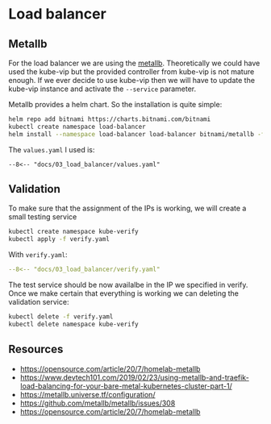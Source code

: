 # Load balancer

## Metallb

For the load balancer we are using the [metallb](https://metallb.universe.tf/).
Theoretically we could have used the kube-vip but the provided controller from
kube-vip is not mature enough. If we ever decide to use kube-vip then we will have 
to update the kube-vip instance and activate the `--service` parameter.

Metallb provides a helm chart. So the installation is quite simple:

``` bash
helm repo add bitnami https://charts.bitnami.com/bitnami
kubectl create namespace load-balancer
helm install --namespace load-balancer load-balancer bitnami/metallb -f values.yaml --version 2.3.5
```

The `values.yaml` I used is:

```
--8<-- "docs/03_load_balancer/values.yaml"
```

## Validation
To make sure that the assignment of the IPs is working,
we will create a small testing service 

``` bash
kubectl create namespace kube-verify
kubectl apply -f verify.yaml
```

With `verify.yaml`:

``` yaml
--8<-- "docs/03_load_balancer/verify.yaml"
```

The test service should be now availalbe in the IP we specified in verify.
Once we make certain that everything is working we can deleting the validation service:

``` bash
kubectl delete -f verify.yaml
kubectl delete namespace kube-verify
```

## Resources
* https://opensource.com/article/20/7/homelab-metallb
* https://www.devtech101.com/2019/02/23/using-metallb-and-traefik-load-balancing-for-your-bare-metal-kubernetes-cluster-part-1/
* https://metallb.universe.tf/configuration/
* https://github.com/metallb/metallb/issues/308
* https://opensource.com/article/20/7/homelab-metallb